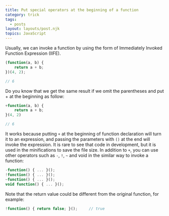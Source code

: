 ```yaml
---
title: Put special operators at the beginning of a function
category: trick
tags:
  - posts
layout: layouts/post.njk
topics: JavaScript
---
```


Usually, we can invoke a function by using the form of Immediately Invoked Function Expression (IIFE).

```js
(function(a, b) {
    return a + b;
})(4, 2);

// 6
```

Do you know that we get the same result if we omit the parentheses and put + at the beginning as follow:

```js
+function(a, b) {
    return a + b;
}(4, 2)

// 6
```

It works because putting `+` at the beginning of function declaration will turn it to an expression, and passing the parameters with `()` at the end will invoke the expression.
It is rare to see that code in development, but it is used in the minifications to save the file size.
In addition to `+`, you can use other operators such as `-`, `!`, `~` and void in the similar way to invoke a function:

```js
-function() { ... }();
!function() { ... }();
~function() { ... }();
void function() { ... }();
```

Note that the return value could be different from the original function, for example:

```js
!function() { return false; }();     // true
```